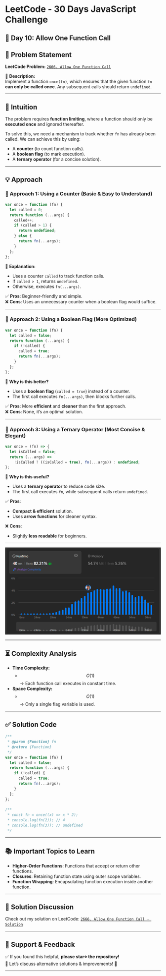 # **LeetCode - 30 Days JavaScript Challenge**

## 📅 **Day 10: Allow One Function Call**

## 📌 Problem Statement

**LeetCode Problem:** [`2666. Allow One Function Call`](https://leetcode.com/problems/allow-one-function-call/description)

📌 **Description:**  
Implement a function `once(fn)`, which ensures that the given function `fn` **can only be called once**. Any subsequent calls should return `undefined`.

---

## 🧠 **Intuition**

The problem requires **function limiting**, where a function should only be **executed once** and ignored thereafter.

To solve this, we need a mechanism to track whether `fn` has already been called. We can achieve this by using:

- A **counter** (to count function calls).
- A **boolean flag** (to mark execution).
- A **ternary operator** (for a concise solution).

---

## 💡 **Approach**

### 🔹 **Approach 1: Using a Counter (Basic & Easy to Understand)**

```js
var once = function (fn) {
  let called = 0;
  return function (...args) {
    called++;
    if (called > 1) {
      return undefined;
    } else {
      return fn(...args);
    }
  };
};
```

📌 **Explanation:**

- Uses a counter `called` to track function calls.
- If `called > 1`, returns `undefined`.
- Otherwise, executes `fn(...args)`.

✅ **Pros**: Beginner-friendly and simple.  
❌ **Cons**: Uses an unnecessary counter when a boolean flag would suffice.

---

### 🔹 **Approach 2: Using a Boolean Flag (More Optimized)**

```js
var once = function (fn) {
  let called = false;
  return function (...args) {
    if (!called) {
      called = true;
      return fn(...args);
    }
  };
};
```

📌 **Why is this better?**

- Uses a **boolean flag** (`called = true`) instead of a counter.
- The first call executes `fn(...args)`, then blocks further calls.

✅ **Pros**: More **efficient** and **cleaner** than the first approach.  
❌ **Cons**: None, it’s an optimal solution.

---

### 🔹 **Approach 3: Using a Ternary Operator (Most Concise & Elegant)**

```js
var once = (fn) => {
  let isCalled = false;
  return (...args) =>
    !isCalled ? ((isCalled = true), fn(...args)) : undefined;
};
```

📌 **Why is this useful?**

- Uses a **ternary operator** to reduce code size.
- The first call executes `fn`, while subsequent calls return `undefined`.

✅ **Pros**:

- **Compact & efficient** solution.
- Uses **arrow functions** for cleaner syntax.

❌ **Cons**:

- Slightly **less readable** for beginners.

---

![alt text](image.png)

---

## ⏳ **Complexity Analysis**

- **Time Complexity:**
  - $$O(1)$$ → Each function call executes in constant time.
- **Space Complexity:**
  - $$O(1)$$ → Only a single flag variable is used.

---

## ✅ **Solution Code**

```js
/**
 * @param {Function} fn
 * @return {Function}
 */
var once = function (fn) {
  let called = false;
  return function (...args) {
    if (!called) {
      called = true;
      return fn(...args);
    }
  };
};

/**
 * const fn = once((x) => x * 2);
 * console.log(fn(2)); // 4
 * console.log(fn(3)); // undefined
 */
```

---

## 📚 **Important Topics to Learn**

- **Higher-Order Functions**: Functions that accept or return other functions.
- **Closures**: Retaining function state using outer scope variables.
- **Function Wrapping**: Encapsulating function execution inside another function.

---

## 🔗 **Solution Discussion**

Check out my solution on LeetCode: [`2666. Allow One Function Call - Solution`](https://leetcode.com/problems/allow-one-function-call/solutions/6572905/2666-leetcode-allow-one-function-call-so-br49)

---

## 🚀 **Support & Feedback**

✅ If you found this helpful, **please star⭐ the repository!**  
💬 Let’s discuss alternative solutions & improvements! 🚀

---
